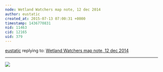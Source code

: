 ```yaml
---
node: Wetland Watchers map note, 12 dec 2014
author: eustatic
created_at: 2015-07-13 07:00:31 +0000
timestamp: 1436770831
nid: 11463
cid: 12165
uid: 379
---
```




[eustatic](../profile/eustatic) replying to: [Wetland Watchers map note, 12 dec 2014](../notes/eustatic/12-16-2014/wetland-watchers-map-note-12-dec-2014)

----
<img src="https://mapknitter.org/export/jpg/wetland-watchers-dec-2014.jpg">